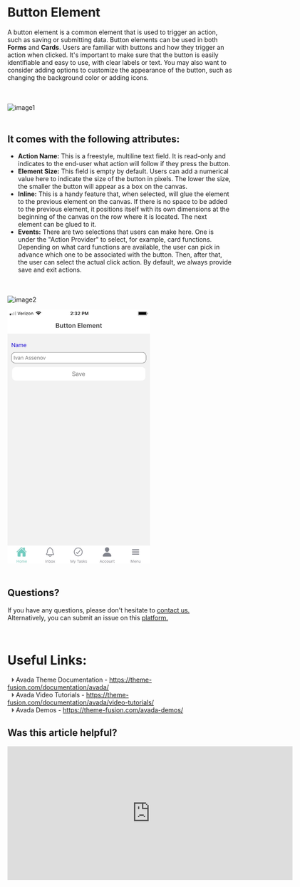 # Button Element

A button element is a common element that is used to trigger an action, such as saving or submitting data. Button elements can be used in both **Forms** and **Cards**. Users are familiar with buttons and how they trigger an action when clicked. It's important to make sure that the button is easily identifiable and easy to use, with clear labels or text. You may also want to consider adding options to customize the appearance of the button, such as changing the background color or adding icons.

<p style="margin-top:50px;"></p>


![image1](../../../../images/cards/elements/button-element/button-element1.png)
<p style="margin-top:50px;"></p>



## It comes with the following attributes:

- **Action Name:** This is a freestyle, multiline text field. It is read-only and indicates to the end-user what action will follow if they press the button.
- **Element Size:** This field is empty by default. Users can add a numerical value here to indicate the size of the button in pixels. The lower the size, the smaller the button will appear as a box on the canvas.
- **Inline:** This is a handy feature that, when selected, will glue the element to the previous element on the canvas. If there is no space to be added to the previous element, it positions itself with its own dimensions at the beginning of the canvas on the row where it is located. The next element can be glued to it.
- **Events:** There are two selections that users can make here. One is under the "Action Provider" to select, for example, card functions. Depending on what card functions are available, the user can pick in advance which one to be associated with the button. Then, after that, the user can select the actual click action. By default, we always provide save and exit actions.
<p style="margin-top:50px;"></p>

![image2](../../../../images/cards/elements/button-element/button-element2.png)

<img src="./images/cards/elements/button-element/button-element3.jpg" alt="" width="320">
<p style="margin-top:50px;"></p>


## Questions? 

If you have any questions, please don't hesitate to <a href="https://www.acenji.com/contact" target="_blank" rel="noopener">contact us.</a>   
Alternatively, you can submit an issue on this <a href="https://github.com/acenji/acenji-help/issues" target="_blank" rel="noopener">platform.</a>


<p style="margin-top:70px;"></p>

# Useful Links:

<span class="triangle"></span> Avada Theme Documentation - https://theme-fusion.com/documentation/avada/     
<span class="triangle"></span> Avada Video Tutorials - https://theme-fusion.com/documentation/avada/video-tutorials/    
<span class="triangle"></span> Avada Demos - https://theme-fusion.com/avada-demos/  


<style>
.triangle {
display: inline-block;
width: 0;
height: 0;
border-style: solid;
border-width: 5px 0 5px 5px;
border-color: transparent transparent transparent #595959;
margin-left: 10px;
}
</style>
<p style="margin-top:30px;"></p>


## Was this article helpful?

<iframe src="https://docs.google.com/forms/d/e/1FAIpQLSctp5KePUvHqcydOP6iKIIAbtE1vPFb451P0L7OAK4QjM1VEw/viewform?embedded=true" width="640" height="300" frameborder="0" marginheight="0" marginwidth="0">Wird geladen…</iframe>











